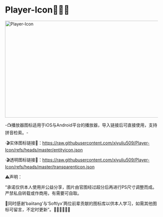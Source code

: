 # Player-Icon🎉🎉🎉
<img src="https://socialify.git.ci/xiyuliu509/Player-Icon/image?custom_description=Player-Icon+use+for+%E2%80%9Csenplay%E3%80%81reflix%E3%80%81forward+and+soon%E2%80%9D%E3%80%82&description=1&font=Jost&name=1&owner=1&pattern=Circuit+Board&theme=Light" alt="Player-Icon" width="640" height="320" />

-📺播放器图标适用于iOS与Android平台的播放器，导入链接后可直接使用，支持拼音检索。-

·🎬实体图标链接🔗：https://raw.githubusercontent.com/xiyuliu509/Player-Icon/refs/heads/master/entityicon.json

·🎬透明图标链接🔗：https://raw.githubusercontent.com/xiyuliu509/Player-Icon/refs/heads/master/transparenticon.json

⚠️声明：

“承诺仅供本人使用并公益分享，图片由官图经过超分后再进行PS尺寸调整而成。严禁私自转载或作商用，有需要可自取。

🙏同时感谢‘baiitang’与‘Softlyx’两位前辈贡献的图标库以供本人学习，如需其他图标可留言，不定时更新”。🙇‍♂️🙇‍♂️🙇‍♂️

